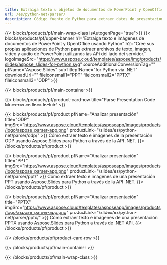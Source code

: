 ```yaml
---
title: Extraiga texto u objetos de documentos de PowerPoint y OpenOffice usando Python
url: /es/python-net/parser/
description: Código fuente de Python para extraer datos de presentaciones de PowerPoint y OpenOffice.
---
```


{{< blocks/products/pf/main-wrap-class isAutogenPage="true">}}
{{< blocks/products/pf/upper-banner h1="Extraiga texto e imágenes de documentos de PowerPoint y OpenOffice usando Python" h2="Cree sus propias aplicaciones de Python para extraer archivos de texto, imagen, video y audio de PowerPoint utilizando las API del lado del servidor." logoImageSrc="https://www.aspose.cloud/templates/aspose/img/products/slides/aspose_slides-for-python.svg" sourceAdditionalConversionTag="" pfName="Aspose.Slides" subTitlepfName="for Python via .NET" downloadUrl="" fileiconsmall1="PPT" fileiconsmall2="PPTX" fileiconsmall3="ODP" >}}

{{< blocks/products/pf/main-container >}}

{{< blocks/products/pf/product-card-row title="Parse Presentation Code Muestras en línea Incluir" >}}

{{< blocks/products/pf/product pfName="Analizar presentación" title="ODP" imgSrc="https://www.aspose.cloud/templates/asposeapp/images/products/logo/aspose_parser-app.png" productLink="/slides/es/python-net/parser/odp/" >}}
Cómo extraer texto e imágenes de la presentación ODP usando Aspose.Slides para Python a través de la API .NET.
{{< /blocks/products/pf/product >}}

{{< blocks/products/pf/product pfName="Analizar presentación" title="PPT" imgSrc="https://www.aspose.cloud/templates/asposeapp/images/products/logo/aspose_parser-app.png" productLink="/slides/es/python-net/parser/ppt/" >}}
Cómo extraer texto e imágenes de una presentación PPT usando Aspose.Slides para Python a través de la API .NET.
{{< /blocks/products/pf/product >}}

{{< blocks/products/pf/product pfName="Analizar presentación" title="PPTX" imgSrc="https://www.aspose.cloud/templates/asposeapp/images/products/logo/aspose_parser-app.png" productLink="/slides/es/python-net/parser/pptx/" >}}
Cómo extraer texto e imágenes de una presentación PPTX usando Aspose.Slides para Python a través de .NET API.
{{< /blocks/products/pf/product >}}



{{< /blocks/products/pf/product-card-row >}}

{{< /blocks/products/pf/main-container >}}
    
{{< /blocks/products/pf/main-wrap-class >}}